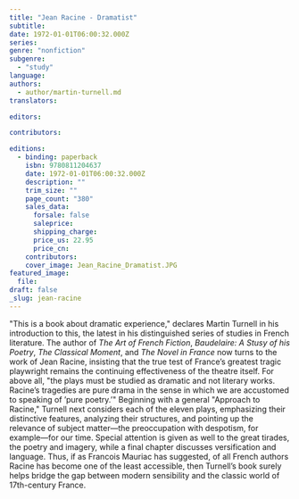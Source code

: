 ```yaml
---
title: "Jean Racine - Dramatist"
subtitle:
date: 1972-01-01T06:00:32.000Z
series:
genre: "nonfiction"
subgenre:
  - "study"
language:
authors:
  - author/martin-turnell.md
translators:

editors:

contributors:

editions:
  - binding: paperback
    isbn: 9780811204637
    date: 1972-01-01T06:00:32.000Z
    description: ""
    trim_size: ""
    page_count: "380"
    sales_data:
      forsale: false
      saleprice:
      shipping_charge:
      price_us: 22.95
      price_cn:
    contributors:
    cover_image: Jean_Racine_Dramatist.JPG
featured_image:
  file:
draft: false
_slug: jean-racine
---
```


"This is a book about dramatic experience," declares Martin Turnell in his introduction to this, the latest in his distinguished series of studies in French literature. The author of _The Art of French Fiction_, _Baudelaire: A Stusy of his Poetry_, _The Classical Moment_, and _The Novel in France_ now turns to the work of Jean Racine, insisting that the true test of France’s greatest tragic playwright remains the continuing effectiveness of the theatre itself. For above all, "the plays must be studied as dramatic and not literary works. Racine’s tragedies are pure drama in the sense in which we are accustomed to speaking of ’pure poetry.’" Beginning with a general "Approach to Racine," Turnell next considers each of the eleven plays, emphasizing their distinctive features, analyzing their structures, and pointing up the relevance of subject matter—the preoccupation with despotism, for example—for our time. Special attention is given as well to the great tirades, the poetry and imagery, while a final chapter discusses versification and language. Thus, if as Francois Mauriac has suggested, of all French authors Racine has become one of the least accessible, then Turnell’s book surely helps bridge the gap between modern sensibility and the classic world of 17th-century France.

